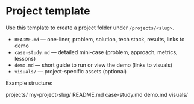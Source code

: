 # Project template

Use this template to create a project folder under `/projects/<slug>`.

- `README.md` — one-liner, problem, solution, tech stack, results, links to demo
- `case-study.md` — detailed mini-case (problem, approach, metrics, lessons)
- `demo.md` — short guide to run or view the demo (links to visuals)
- `visuals/` — project-specific assets (optional)

Example structure:

projects/
  my-project-slug/
    README.md
    case-study.md
    demo.md
    visuals/
